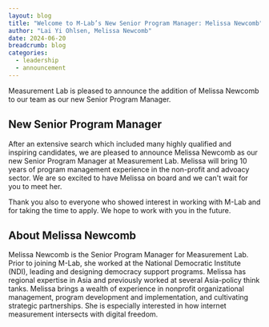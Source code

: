 ```yaml
---
layout: blog
title: "Welcome to M-Lab’s New Senior Program Manager: Melissa Newcomb"
author: "Lai Yi Ohlsen, Melissa Newcomb"
date: 2024-06-20
breadcrumb: blog
categories:
  - leadership
  - announcement 
---
```


Measurement Lab is pleased to announce the addition of Melissa Newcomb to our team as our new Senior Program Manager.<!--more-->

## New Senior Program Manager 
After an extensive search which included many highly qualified and inspiring candidates, we are pleased to announce Melissa Newcomb as our new Senior Program Manager at Measurement Lab. Melissa will bring 10 years of program management experience in the non-profit and advoacy sector. We are so excited to have Melissa on board and we can't wait for you to meet her.

Thank you also to everyone who showed interest in working with M-Lab and for taking the time to apply. We hope to work with you in the future.

## About Melissa Newcomb
Melissa Newcomb is the Senior Program Manager for Measurement Lab. Prior to joining M-Lab, she worked at the National Democratic Institute (NDI), leading and designing democracy support programs. Melissa has regional expertise in Asia and previously worked at several Asia-policy think tanks. Melissa brings a wealth of experience in nonprofit organizational management, program development and implementation, and cultivating strategic partnerships. She is especially interested in how internet measurement intersects with digital freedom.

